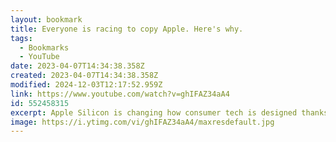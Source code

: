 ```yaml
---
layout: bookmark
title: Everyone is racing to copy Apple. Here's why.
tags:
  - Bookmarks
  - YouTube
date: 2023-04-07T14:34:38.358Z
created: 2023-04-07T14:34:38.358Z
modified: 2024-12-03T12:17:52.959Z
link: https://www.youtube.com/watch?v=ghIFAZ34aA4
id: 552458315
excerpt: Apple Silicon is changing how consumer tech is designed thanks to software-defined hardware blocks for homogenous compute. The end of the general-purpose CPU is near.
image: https://i.ytimg.com/vi/ghIFAZ34aA4/maxresdefault.jpg
---
```

